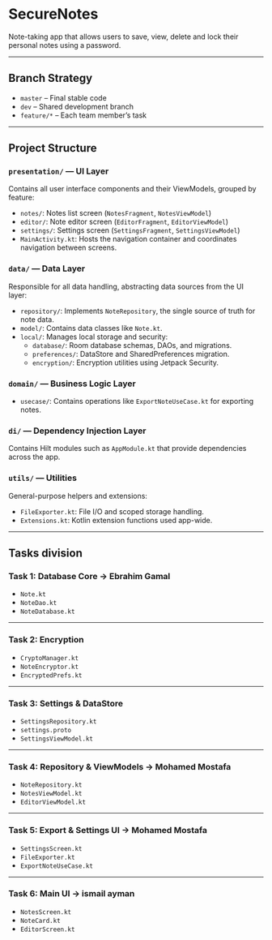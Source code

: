 # SecureNotes
Note-taking app that allows users to save, view, delete and lock their personal notes using a password.
 
---

## Branch Strategy

- `master` – Final stable code
- `dev` – Shared development branch
- `feature/*` – Each team member’s task

---

## Project Structure

### `presentation/` — UI Layer  
Contains all user interface components and their ViewModels, grouped by feature:  
- `notes/`: Notes list screen (`NotesFragment`, `NotesViewModel`)  
- `editor/`: Note editor screen (`EditorFragment`, `EditorViewModel`)  
- `settings/`: Settings screen (`SettingsFragment`, `SettingsViewModel`)  
- `MainActivity.kt`: Hosts the navigation container and coordinates navigation between screens.

### `data/` — Data Layer  
Responsible for all data handling, abstracting data sources from the UI layer:  
- `repository/`: Implements `NoteRepository`, the single source of truth for note data.  
- `model/`: Contains data classes like `Note.kt`.  
- `local/`: Manages local storage and security:  
  - `database/`: Room database schemas, DAOs, and migrations.  
  - `preferences/`: DataStore and SharedPreferences migration.  
  - `encryption/`: Encryption utilities using Jetpack Security.

### `domain/` — Business Logic Layer
- `usecase/`: Contains operations like `ExportNoteUseCase.kt` for exporting notes.

### `di/` — Dependency Injection Layer  
Contains Hilt modules such as `AppModule.kt` that provide dependencies across the app.

### `utils/` — Utilities  
General-purpose helpers and extensions:  
- `FileExporter.kt`: File I/O and scoped storage handling.  
- `Extensions.kt`: Kotlin extension functions used app-wide.

---
## Tasks division

### Task 1: Database Core -> Ebrahim Gamal
  - `Note.kt` 
  - `NoteDao.kt` 
  - `NoteDatabase.kt`
    
---

### Task 2: Encryption 
  - `CryptoManager.kt` 
  - `NoteEncryptor.kt` 
  - `EncryptedPrefs.kt` 

---

### Task 3: Settings & DataStore 
  - `SettingsRepository.kt`
  - `settings.proto` 
  - `SettingsViewModel.kt`

---

### Task 4: Repository & ViewModels -> Mohamed Mostafa
  - `NoteRepository.kt` 
  - `NotesViewModel.kt`
  - `EditorViewModel.kt`

---

### Task 5: Export & Settings UI -> Mohamed Mostafa
  - `SettingsScreen.kt`
  - `FileExporter.kt` 
  - `ExportNoteUseCase.kt`

---

### Task 6: Main UI -> ismail ayman
  - `NotesScreen.kt`
  - `NoteCard.kt`
  - `EditorScreen.kt`
